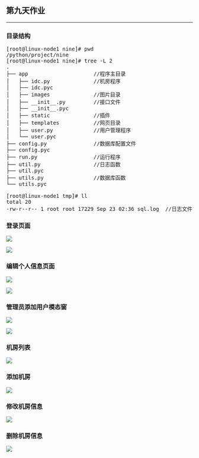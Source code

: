 ## 第九天作业
****
### 目录结构
<pre>
[root@linux-node1 nine]# pwd
/python/project/nine
[root@linux-node1 nine]# tree -L 2
.
├── app     				//程序主目录
│   ├── idc.py				//机房程序
│   ├── idc.pyc
│   ├── images				//图片目录
│   ├── __init__.py			//接口文件
│   ├── __init__.pyc
│   ├── static				//插件
│   ├── templates			//网页目录
│   ├── user.py				//用户管理程序
│   └── user.pyc
├── config.py				//数据库配置文件
├── config.pyc
├── run.py					//运行程序
├── util.py					//日志函数
├── util.pyc			
├── utils.py				//数据库函数
└── utils.pyc

[root@linux-node1 tmp]# ll
total 20
-rw-r--r-- 1 root root 17229 Sep 23 02:36 sql.log  //日志文件
</pre>


### 登录页面
![](https://github.com/51reboot/actual-15-homework/blob/master/nine/lixiao/README/1.png)

![](https://github.com/51reboot/actual-15-homework/blob/master/nine/lixiao/README/2.png)

### 编辑个人信息页面
![](https://github.com/51reboot/actual-15-homework/blob/master/nine/lixiao/README/3.png)

![](https://github.com/51reboot/actual-15-homework/blob/master/nine/lixiao/README/4.png)

### 管理员添加用户模态窗

![](https://github.com/51reboot/actual-15-homework/blob/master/nine/lixiao/README/6.png)

![](https://github.com/51reboot/actual-15-homework/blob/master/nine/lixiao/README/6.6.png)

###  机房列表

![](https://github.com/51reboot/actual-15-homework/blob/master/nine/lixiao/README/7.png)

### 添加机房

![](https://github.com/51reboot/actual-15-homework/blob/master/nine/lixiao/README/8.png)

### 修改机房信息

![](https://github.com/51reboot/actual-15-homework/blob/master/nine/lixiao/README/9.png)

### 删除机房信息

![](https://github.com/51reboot/actual-15-homework/blob/master/nine/lixiao/README/10.png)
